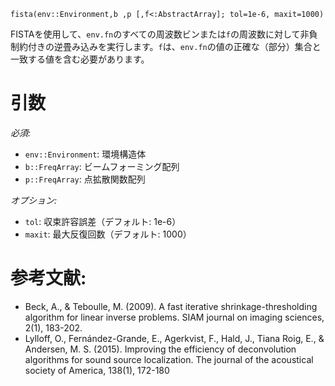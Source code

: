 ```
fista(env::Environment,b ,p [,f<:AbstractArray]; tol=1e-6, maxit=1000)
```

FISTAを使用して、`env.fn`のすべての周波数ビンまたは`f`の周波数に対して非負制約付きの逆畳み込みを実行します。`f`は、`env.fn`の値の正確な（部分）集合と一致する値を含む必要があります。

# 引数

*必須:*

  * `env::Environment`: 環境構造体
  * `b::FreqArray`: ビームフォーミング配列
  * `p::FreqArray`: 点拡散関数配列

*オプション:*

  * `tol`: 収束許容誤差（デフォルト: 1e-6）
  * `maxit`: 最大反復回数（デフォルト: 1000）

# 参考文献:

  * Beck, A., & Teboulle, M. (2009). A fast iterative shrinkage-thresholding algorithm for linear inverse problems.    SIAM journal on imaging sciences, 2(1), 183-202.
  * Lylloff, O., Fernández-Grande, E., Agerkvist, F., Hald, J., Tiana Roig, E., & Andersen, M. S. (2015). Improving the efficiency of deconvolution algorithms for sound source localization.    The journal of the acoustical society of America, 138(1), 172-180
